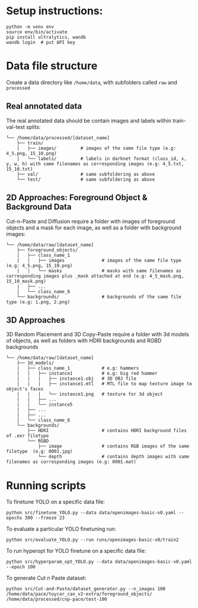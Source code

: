 # Setup instructions:

```
python -m venv env
source env/bin/activate
pip install ultralytics, wandb
wandb login  # put API key
```

# Data file structure

Create a data directory like ```/home/data```, with subfolders called ```raw``` and ```processed```

## Real annotated data

The real annotated data should be contain images and labels within train-val-test splits:

```
└── /home/data/processed/[dataset_name]
    ├── train/
    |   ├── images/         # images of the same file type (e.g: 4_5.png, 15_10.png)
    |   └── labels/         # labels in darknet format (class_id, x, y, w, h) with same filenames as corresponding images (e.g: 4_5.txt, 15_10.txt)
    ├── val/                # same subfoldering as above
    └── test/               # same subfoldering as above
```

## 2D Approaches: Foreground Object & Background Data

Cut-n-Paste and Diffusion require a folder with images of foreground objects and a mask for each image, as well as a folder with background images:

``` 
└── /home/data/raw/[dataset_name]
    ├── foreground_objects/
    |   ├── class_name_1
    |   |   ├── images              # images of the same file type (e.g: 4_5.png, 15_10.png)
    |   |   └── masks               # masks with same filenames as corresponding images plus _mask attached at end (e.g: 4_5_mask.png, 15_10_mask.png)
    |   ├── ...
    |   └── class_name_8
    └── backgrounds/                # backgrounds of the same file type (e.g: 1.png, 2.png)
```

## 3D Approaches

3D Random Placement and 3D Copy-Paste require a folder with 3d models of objects, as well as folders with HDRI backgrounds and RGBD backgrounds

``` 
└── /home/data/raw/[dataset_name]
    ├── 3d_models/
    |   ├── class_name_1            # e.g: hammers
    |   |   ├── instance1           # e.g: big red hammer
    |   |   |   ├── instance1.obj   # 3D OBJ file
    |   |   |   ├── instance1.mtl   # MTL file to map texture image to object's faces
    |   |   |   └── instance1.png   # texture for 3d object
    |   |   ├── ...
    |   |   └── instance5           
    |   ├── ...
    |   ├── ...
    |   └── class_name_8
    └── backgrounds/
        ├── HDRI                    # contains HDRI background files of .exr filetype
        └── RGBD
            ├── image               # contains RGB images of the same filetype  (e.g: 0001.jpg)
            └── depth               # contains depth images with same filenames as corresponding images (e.g: 0001.mat)
```

# Running scripts

To finetune YOLO on a specific data file: 

``` python src/finetune_YOLO.py --data data/openimages-basic-v0.yaml --epochs 300 --freeze 23 ```

To evaluate a particular YOLO finetuning run: 

``` python src/evaluate_YOLO.py --run runs/openimages-basic-v0/train2 ```

To run hyperopt for YOLO finetune on a specific data file: 

``` python src/hyperparam_opt_YOLO.py --data data/openimages-basic-v0.yaml --epoch 100 ```

To generate Cut n Paste dataset: 

``` python src/Cut-and-Paste/dataset_generator.py --n_images 100 /home/data/pace/toycar_can_v2-extra/foreground_objects/ /home/data/processed/cnp-pace/test-100 ```
